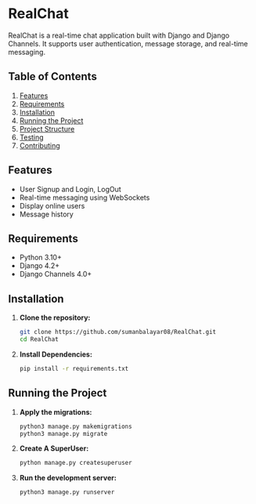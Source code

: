 # RealChat

RealChat is a real-time chat application built with Django and Django Channels. It supports user authentication, message storage, and real-time messaging.

## Table of Contents

1. [Features](#features)
2. [Requirements](#requirements)
3. [Installation](#installation)
4. [Running the Project](#running-the-project)
5. [Project Structure](#project-structure)
6. [Testing](#testing)
7. [Contributing](#contributing)


## Features

- User Signup and Login, LogOut
- Real-time messaging using WebSockets
- Display online users
- Message history

## Requirements

- Python 3.10+
- Django 4.2+
- Django Channels 4.0+

## Installation

1. **Clone the repository:**

   ```bash
   git clone https://github.com/sumanbalayar08/RealChat.git
   cd RealChat

2. **Install Dependencies:**

   ```bash
   pip install -r requirements.txt

## Running the Project

1. **Apply the migrations:**

   ```bash
   python3 manage.py makemigrations
   python3 manage.py migrate

2. **Create A SuperUser:**

   ```bash
   python manage.py createsuperuser

3. **Run the development server:**

   ```bash
   python3 manage.py runserver
   